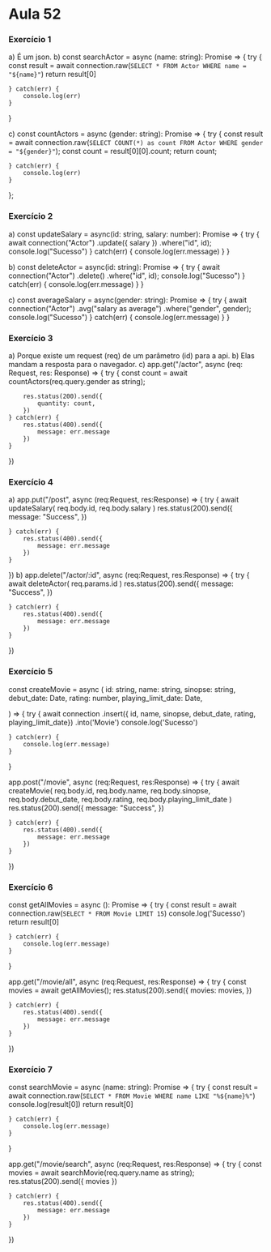 # Aula 52

### Exercício 1

a) É um json.
b)
const searchActor = async (name: string): Promise<any> => {
    try {
        const result = await connection.raw(`
          SELECT * FROM Actor WHERE name = "${name}"
        `)
        return result[0]
        
    } catch(err) {
        console.log(err)
    }
}

c)
const countActors = async (gender: string): Promise<any> => {
    try {
        const result = await connection.raw(`
          SELECT COUNT(*) as count FROM Actor WHERE gender = "${gender}"
        `);
        const count = result[0][0].count;
        return count;

    } catch(err) {
        console.log(err)
    }
};
  
### Exercício 2

a)
const updateSalary = async(id: string, salary: number): Promise<void> => {
    try {
        await connection("Actor")
        .update({
            salary
        })
        .where("id", id);
        console.log("Sucesso")
    } catch(err) {
        console.log(err.message)
    }
}

b)
const deleteActor = async(id: string): Promise<void> => {
    try {
        await connection("Actor")
        .delete()
        .where("id", id);
        console.log("Sucesso")
    } catch(err) {
        console.log(err.message)
    }
}

c)
const averageSalary = async(gender: string): Promise<void> => {
    try {
        await connection("Actor")
        .avg("salary as average")
        .where("gender", gender);
        console.log("Sucesso")
    } catch(err) {
        console.log(err.message)
    }
}

### Exercício 3

a) Porque existe um request (req) de um parâmetro (id) para a api.
b) Elas mandam a resposta para o navegador.
c)
app.get("/actor", async (req: Request, res: Response) => {
    try {
        const count = await countActors(req.query.gender as string);

        res.status(200).send({
            quantity: count,
        })
    } catch(err) {
        res.status(400).send({
            message: err.message
        })
    }
})

### Exercício 4

a)
app.put("/post", async (req:Request, res:Response) => {
    try {
        await updateSalary(
            req.body.id,
            req.body.salary
        )
        res.status(200).send({
            message: "Success",
        })

    } catch(err) {
        res.status(400).send({
            message: err.message
        })
    }
})
b)
app.delete("/actor/:id", async (req:Request, res:Response) => {
    try {
        await deleteActor(
            req.params.id
        )
        res.status(200).send({
            message: "Success",
        })

    } catch(err) {
        res.status(400).send({
            message: err.message
        })
    }
})

### Exercício 5


const createMovie = async (
    id: string,
    name: string,
    sinopse: string,
    debut_date: Date,
    rating: number,
    playing_limit_date: Date,

) => {
    try {
        await connection
        .insert({
            id,
            name,
            sinopse,
            debut_date,
            rating,
            playing_limit_date})
        .into('Movie')
        console.log('Sucesso')

    } catch(err) {
        console.log(err.message)
    }
}

app.post("/movie", async (req:Request, res:Response) => {
    try {
        await createMovie(
            req.body.id,
            req.body.name,
            req.body.sinopse,
            req.body.debut_date,
            req.body.rating,
            req.body.playing_limit_date
        )
        res.status(200).send({
            message: "Success",
        })

    } catch(err) {
        res.status(400).send({
            message: err.message
        })
    }
})

### Exercício 6

const getAllMovies = async (): Promise<any> => {
    try {
        const result = await connection.raw(`
            SELECT * FROM Movie LIMIT 15
        `)
        console.log('Sucesso')
        return result[0]

    } catch(err) {
        console.log(err.message)
    }
}

app.get("/movie/all", async (req:Request, res:Response) => {
    try {
        const movies = await getAllMovies();
        res.status(200).send({
            movies: movies,
        })

    } catch(err) {
        res.status(400).send({
            message: err.message
        })
    }
})

### Exercício 7

const searchMovie = async (name: string): Promise<any> => {
    try {
        const result = await connection.raw(`
          SELECT * FROM Movie WHERE name LIKE "%${name}%"
        `)
        console.log(result[0])
        return result[0]
        
    } catch(err) {
        console.log(err.message)
    }
}

app.get("/movie/search", async (req:Request, res:Response) => {
    try {
        const movies = await searchMovie(req.query.name as string);
        res.status(200).send({
            movies
        })

    } catch(err) {
        res.status(400).send({
            message: err.message
        })
    }
})
